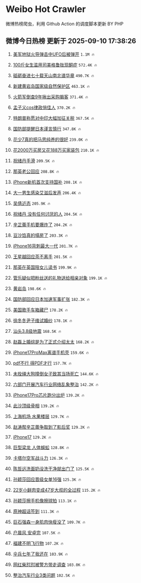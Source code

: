 # Weibo Hot Crawler 



微博热榜爬虫，利用 Github Action 的调度脚本更新 BY PHP 


## 微博今日热榜 更新于 2025-09-10 17:38:26 
1. [美军地狱火导弹击中UFO后被弹开](https://s.weibo.com/weibo?q=%23%E7%BE%8E%E5%86%9B%E5%9C%B0%E7%8B%B1%E7%81%AB%E5%AF%BC%E5%BC%B9%E5%87%BB%E4%B8%ADUFO%E5%90%8E%E8%A2%AB%E5%BC%B9%E5%BC%80%23&t=31&band_rank=1&Refer=top) `1.1M 🔥` 

1. [100斤女生滥用司美格鲁肽现酮症](https://s.weibo.com/weibo?q=%23100%E6%96%A4%E5%A5%B3%E7%94%9F%E6%BB%A5%E7%94%A8%E5%8F%B8%E7%BE%8E%E6%A0%BC%E9%B2%81%E8%82%BD%E7%8E%B0%E9%85%AE%E7%97%87%23&t=31&band_rank=2&Refer=top) `572.4K 🔥` 

1. [砥砺奋进七十载天山南北谱华章](https://s.weibo.com/weibo?q=%23%E7%A0%A5%E7%A0%BA%E5%A5%8B%E8%BF%9B%E4%B8%83%E5%8D%81%E8%BD%BD%E5%A4%A9%E5%B1%B1%E5%8D%97%E5%8C%97%E8%B0%B1%E5%8D%8E%E7%AB%A0%23&t=31&band_rank=3&Refer=top) `490.7K 🔥` 

1. [新建黄岩岛国家级自然保护区](https://s.weibo.com/weibo?q=%23%E6%96%B0%E5%BB%BA%E9%BB%84%E5%B2%A9%E5%B2%9B%E5%9B%BD%E5%AE%B6%E7%BA%A7%E8%87%AA%E7%84%B6%E4%BF%9D%E6%8A%A4%E5%8C%BA%23&t=31&band_rank=4&Refer=top) `463.1K 🔥` 

1. [火箭军倒查9年揪出采购掮客](https://s.weibo.com/weibo?q=%23%E7%81%AB%E7%AE%AD%E5%86%9B%E5%80%92%E6%9F%A59%E5%B9%B4%E6%8F%AA%E5%87%BA%E9%87%87%E8%B4%AD%E6%8E%AE%E5%AE%A2%23&t=31&band_rank=5&Refer=top) `371.4K 🔥` 

1. [孟子义cos律政俏佳人](https://s.weibo.com/weibo?q=%23%E5%AD%9F%E5%AD%90%E4%B9%89cos%E5%BE%8B%E6%94%BF%E4%BF%8F%E4%BD%B3%E4%BA%BA%23&t=31&band_rank=6&Refer=top) `370.2K 🔥` 

1. [特朗普称愿对中印大幅加征关税](https://s.weibo.com/weibo?q=%23%E7%89%B9%E6%9C%97%E6%99%AE%E7%A7%B0%E6%84%BF%E5%AF%B9%E4%B8%AD%E5%8D%B0%E5%A4%A7%E5%B9%85%E5%8A%A0%E5%BE%81%E5%85%B3%E7%A8%8E%23&t=31&band_rank=7&Refer=top) `367.5K 🔥` 

1. [国防部提醒日本谨言慎行](https://s.weibo.com/weibo?q=%23%E5%9B%BD%E9%98%B2%E9%83%A8%E6%8F%90%E9%86%92%E6%97%A5%E6%9C%AC%E8%B0%A8%E8%A8%80%E6%85%8E%E8%A1%8C%23&t=31&band_rank=8&Refer=top) `347.8K 🔥` 

1. [花少7真的把马思纯养的很好](https://s.weibo.com/weibo?q=%E8%8A%B1%E5%B0%917%E7%9C%9F%E7%9A%84%E6%8A%8A%E9%A9%AC%E6%80%9D%E7%BA%AF%E5%85%BB%E7%9A%84%E5%BE%88%E5%A5%BD&t=31&band_rank=9&Refer=top) `239.0K 🔥` 

1. [花2000万买房又花188万买家装包](https://s.weibo.com/weibo?q=%23%E8%8A%B12000%E4%B8%87%E4%B9%B0%E6%88%BF%E5%8F%88%E8%8A%B1188%E4%B8%87%E4%B9%B0%E5%AE%B6%E8%A3%85%E5%8C%85%23&t=31&band_rank=10&Refer=top) `210.1K 🔥` 

1. [祝绪丹手滑](https://s.weibo.com/weibo?q=%23%E7%A5%9D%E7%BB%AA%E4%B8%B9%E6%89%8B%E6%BB%91%23&t=31&band_rank=11&Refer=top) `209.5K 🔥` 

1. [那英老公回应](https://s.weibo.com/weibo?q=%23%E9%82%A3%E8%8B%B1%E8%80%81%E5%85%AC%E5%9B%9E%E5%BA%94%23&t=31&band_rank=12&Refer=top) `208.8K 🔥` 

1. [iPhone新机首次支持国补](https://s.weibo.com/weibo?q=iPhone%E6%96%B0%E6%9C%BA%E9%A6%96%E6%AC%A1%E6%94%AF%E6%8C%81%E5%9B%BD%E8%A1%A5&t=31&band_rank=13&Refer=top) `208.1K 🔥` 

1. [大一男生感染艾滋后发声](https://s.weibo.com/weibo?q=%23%E5%A4%A7%E4%B8%80%E7%94%B7%E7%94%9F%E6%84%9F%E6%9F%93%E8%89%BE%E6%BB%8B%E5%90%8E%E5%8F%91%E5%A3%B0%23&t=31&band_rank=14&Refer=top) `206.4K 🔥` 

1. [吴倩近态](https://s.weibo.com/weibo?q=%E5%90%B4%E5%80%A9%E8%BF%91%E6%80%81&t=31&band_rank=15&Refer=top) `205.9K 🔥` 

1. [祝绪丹 没有任何讨厌的人](https://s.weibo.com/weibo?q=%E7%A5%9D%E7%BB%AA%E4%B8%B9%20%E6%B2%A1%E6%9C%89%E4%BB%BB%E4%BD%95%E8%AE%A8%E5%8E%8C%E7%9A%84%E4%BA%BA&t=31&band_rank=16&Refer=top) `204.5K 🔥` 

1. [辛芷蕾手机要爆炸了](https://s.weibo.com/weibo?q=%23%E8%BE%9B%E8%8A%B7%E8%95%BE%E6%89%8B%E6%9C%BA%E8%A6%81%E7%88%86%E7%82%B8%E4%BA%86%23&t=31&band_rank=17&Refer=top) `204.2K 🔥` 

1. [豆沙馅真的塌房了](https://s.weibo.com/weibo?q=%E8%B1%86%E6%B2%99%E9%A6%85%E7%9C%9F%E7%9A%84%E5%A1%8C%E6%88%BF%E4%BA%86&t=31&band_rank=18&Refer=top) `203.3K 🔥` 

1. [iPhone16背刺最大一代](https://s.weibo.com/weibo?q=iPhone16%E8%83%8C%E5%88%BA%E6%9C%80%E5%A4%A7%E4%B8%80%E4%BB%A3&t=31&band_rank=19&Refer=top) `201.7K 🔥` 

1. [王星越回应茶不离手](https://s.weibo.com/weibo?q=%23%E7%8E%8B%E6%98%9F%E8%B6%8A%E5%9B%9E%E5%BA%94%E8%8C%B6%E4%B8%8D%E7%A6%BB%E6%89%8B%23&t=31&band_rank=20&Refer=top) `201.5K 🔥` 

1. [那英在英国陪女儿读书](https://s.weibo.com/weibo?q=%23%E9%82%A3%E8%8B%B1%E5%9C%A8%E8%8B%B1%E5%9B%BD%E9%99%AA%E5%A5%B3%E5%84%BF%E8%AF%BB%E4%B9%A6%23&t=31&band_rank=21&Refer=top) `199.9K 🔥` 

1. [管乐疑似把粉丝送的礼物送给相亲对象](https://s.weibo.com/weibo?q=%23%E7%AE%A1%E4%B9%90%E7%96%91%E4%BC%BC%E6%8A%8A%E7%B2%89%E4%B8%9D%E9%80%81%E7%9A%84%E7%A4%BC%E7%89%A9%E9%80%81%E7%BB%99%E7%9B%B8%E4%BA%B2%E5%AF%B9%E8%B1%A1%23&t=31&band_rank=22&Refer=top) `199.1K 🔥` 

1. [黄岩岛](https://s.weibo.com/weibo?q=%E9%BB%84%E5%B2%A9%E5%B2%9B&t=31&band_rank=23&Refer=top) `198.6K 🔥` 

1. [国防部回应日本加速军事扩张](https://s.weibo.com/weibo?q=%23%E5%9B%BD%E9%98%B2%E9%83%A8%E5%9B%9E%E5%BA%94%E6%97%A5%E6%9C%AC%E5%8A%A0%E9%80%9F%E5%86%9B%E4%BA%8B%E6%89%A9%E5%BC%A0%23&t=31&band_rank=24&Refer=top) `182.3K 🔥` 

1. [美国歌手车箱藏尸](https://s.weibo.com/weibo?q=%23%E7%BE%8E%E5%9B%BD%E6%AD%8C%E6%89%8B%E8%BD%A6%E7%AE%B1%E8%97%8F%E5%B0%B8%23&t=31&band_rank=25&Refer=top) `178.2K 🔥` 

1. [徐冬冬尹子维试婚纱](https://s.weibo.com/weibo?q=%E5%BE%90%E5%86%AC%E5%86%AC%E5%B0%B9%E5%AD%90%E7%BB%B4%E8%AF%95%E5%A9%9A%E7%BA%B1&t=31&band_rank=26&Refer=top) `178.1K 🔥` 

1. [汕头3.8级地震](https://s.weibo.com/weibo?q=%23%E6%B1%95%E5%A4%B43.8%E7%BA%A7%E5%9C%B0%E9%9C%87%23&t=31&band_rank=27&Refer=top) `168.5K 🔥` 

1. [赵磊上婚综是为了正式介绍太太](https://s.weibo.com/weibo?q=%E8%B5%B5%E7%A3%8A%E4%B8%8A%E5%A9%9A%E7%BB%BC%E6%98%AF%E4%B8%BA%E4%BA%86%E6%AD%A3%E5%BC%8F%E4%BB%8B%E7%BB%8D%E5%A4%AA%E5%A4%AA&t=31&band_rank=28&Refer=top) `168.2K 🔥` 

1. [iPhone17ProMax离谱手机壳](https://s.weibo.com/weibo?q=%23iPhone17ProMax%E7%A6%BB%E8%B0%B1%E6%89%8B%E6%9C%BA%E5%A3%B3%23&t=31&band_rank=29&Refer=top) `159.6K 🔥` 

1. [pdf不行 得PDF才行](https://s.weibo.com/weibo?q=pdf%E4%B8%8D%E8%A1%8C%20%E5%BE%97PDF%E6%89%8D%E8%A1%8C&t=31&band_rank=30&Refer=top) `157.7K 🔥` 

1. [未拴绳大狗撞倒女子致其当场死亡](https://s.weibo.com/weibo?q=%23%E6%9C%AA%E6%8B%B4%E7%BB%B3%E5%A4%A7%E7%8B%97%E6%92%9E%E5%80%92%E5%A5%B3%E5%AD%90%E8%87%B4%E5%85%B6%E5%BD%93%E5%9C%BA%E6%AD%BB%E4%BA%A1%23&t=31&band_rank=31&Refer=top) `144.6K 🔥` 

1. [六部门开展汽车行业网络乱象整治](https://s.weibo.com/weibo?q=%23%E5%85%AD%E9%83%A8%E9%97%A8%E5%BC%80%E5%B1%95%E6%B1%BD%E8%BD%A6%E8%A1%8C%E4%B8%9A%E7%BD%91%E7%BB%9C%E4%B9%B1%E8%B1%A1%E6%95%B4%E6%B2%BB%23&t=31&band_rank=32&Refer=top) `142.2K 🔥` 

1. [iPhone17Pro芯片跑分出炉](https://s.weibo.com/weibo?q=%23iPhone17Pro%E8%8A%AF%E7%89%87%E8%B7%91%E5%88%86%E5%87%BA%E7%82%89%23&t=31&band_rank=33&Refer=top) `139.2K 🔥` 

1. [此沙顶级骨相](https://s.weibo.com/weibo?q=%E6%AD%A4%E6%B2%99%E9%A1%B6%E7%BA%A7%E9%AA%A8%E7%9B%B8&t=31&band_rank=34&Refer=top) `139.2K 🔥` 

1. [上海机场 水果楼层](https://s.weibo.com/weibo?q=%E4%B8%8A%E6%B5%B7%E6%9C%BA%E5%9C%BA%20%E6%B0%B4%E6%9E%9C%E6%A5%BC%E5%B1%82&t=31&band_rank=35&Refer=top) `129.7K 🔥` 

1. [赵涛帮辛芷蕾争取到了影后奖](https://s.weibo.com/weibo?q=%E8%B5%B5%E6%B6%9B%E5%B8%AE%E8%BE%9B%E8%8A%B7%E8%95%BE%E4%BA%89%E5%8F%96%E5%88%B0%E4%BA%86%E5%BD%B1%E5%90%8E%E5%A5%96&t=31&band_rank=36&Refer=top) `129.2K 🔥` 

1. [iPhone17](https://s.weibo.com/weibo?q=%23iPhone17%23&t=31&band_rank=37&Refer=top) `129.2K 🔥` 

1. [巨型梁龙 人体蜈蚣](https://s.weibo.com/weibo?q=%E5%B7%A8%E5%9E%8B%E6%A2%81%E9%BE%99%20%E4%BA%BA%E4%BD%93%E8%9C%88%E8%9A%A3&t=31&band_rank=38&Refer=top) `128.8K 🔥` 

1. [卡塔尔空军战斗力](https://s.weibo.com/weibo?q=%E5%8D%A1%E5%A1%94%E5%B0%94%E7%A9%BA%E5%86%9B%E6%88%98%E6%96%97%E5%8A%9B&t=31&band_rank=39&Refer=top) `126.3K 🔥` 

1. [陈哲远洗面奶没洗干净就出门了](https://s.weibo.com/weibo?q=%E9%99%88%E5%93%B2%E8%BF%9C%E6%B4%97%E9%9D%A2%E5%A5%B6%E6%B2%A1%E6%B4%97%E5%B9%B2%E5%87%80%E5%B0%B1%E5%87%BA%E9%97%A8%E4%BA%86&t=31&band_rank=40&Refer=top) `125.5K 🔥` 

1. [孙颖莎回应晋级女单16强](https://s.weibo.com/weibo?q=%23%E5%AD%99%E9%A2%96%E8%8E%8E%E5%9B%9E%E5%BA%94%E6%99%8B%E7%BA%A7%E5%A5%B3%E5%8D%9516%E5%BC%BA%23&t=31&band_rank=41&Refer=top) `125.3K 🔥` 

1. [22岁小鲜肉变成47岁大叔的全过程](https://s.weibo.com/weibo?q=%2322%E5%B2%81%E5%B0%8F%E9%B2%9C%E8%82%89%E5%8F%98%E6%88%9047%E5%B2%81%E5%A4%A7%E5%8F%94%E7%9A%84%E5%85%A8%E8%BF%87%E7%A8%8B%23&t=31&band_rank=42&Refer=top) `115.2K 🔥` 

1. [孙颖莎擦手机像擦球拍](https://s.weibo.com/weibo?q=%E5%AD%99%E9%A2%96%E8%8E%8E%E6%93%A6%E6%89%8B%E6%9C%BA%E5%83%8F%E6%93%A6%E7%90%83%E6%8B%8D&t=31&band_rank=43&Refer=top) `113.1K 🔥` 

1. [原神超话签到](https://s.weibo.com/weibo?q=%E5%8E%9F%E7%A5%9E%E8%B6%85%E8%AF%9D%E7%AD%BE%E5%88%B0&t=31&band_rank=44&Refer=top) `111.3K 🔥` 

1. [巨石强森一身肌肉快瘦没了](https://s.weibo.com/weibo?q=%23%E5%B7%A8%E7%9F%B3%E5%BC%BA%E6%A3%AE%E4%B8%80%E8%BA%AB%E8%82%8C%E8%82%89%E5%BF%AB%E7%98%A6%E6%B2%A1%E4%BA%86%23&t=31&band_rank=45&Refer=top) `109.7K 🔥` 

1. [户晨风 安卓完](https://s.weibo.com/weibo?q=%E6%88%B7%E6%99%A8%E9%A3%8E%20%E5%AE%89%E5%8D%93%E5%AE%8C&t=31&band_rank=46&Refer=top) `107.5K 🔥` 

1. [福建不明飞行物](https://s.weibo.com/weibo?q=%23%E7%A6%8F%E5%BB%BA%E4%B8%8D%E6%98%8E%E9%A3%9E%E8%A1%8C%E7%89%A9%23&t=31&band_rank=47&Refer=top) `107.2K 🔥` 

1. [伞兵七年了我还在](https://s.weibo.com/weibo?q=%E4%BC%9E%E5%85%B5%E4%B8%83%E5%B9%B4%E4%BA%86%E6%88%91%E8%BF%98%E5%9C%A8&t=31&band_rank=48&Refer=top) `103.9K 🔥` 

1. [网红柴怼怼被警方带走调查](https://s.weibo.com/weibo?q=%23%E7%BD%91%E7%BA%A2%E6%9F%B4%E6%80%BC%E6%80%BC%E8%A2%AB%E8%AD%A6%E6%96%B9%E5%B8%A6%E8%B5%B0%E8%B0%83%E6%9F%A5%23&t=31&band_rank=49&Refer=top) `103.0K 🔥` 

1. [整治汽车行业3类问题](https://s.weibo.com/weibo?q=%23%E6%95%B4%E6%B2%BB%E6%B1%BD%E8%BD%A6%E8%A1%8C%E4%B8%9A3%E7%B1%BB%E9%97%AE%E9%A2%98%23&t=31&band_rank=50&Refer=top) `102.5K 🔥` 

